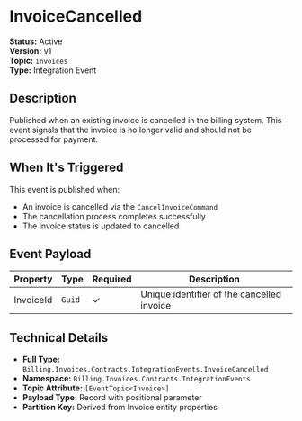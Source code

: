 # InvoiceCancelled

**Status:** Active  
**Version:** v1  
**Topic:** `invoices`  
**Type:** Integration Event

## Description

Published when an existing invoice is cancelled in the billing system. This event signals that the invoice is no longer valid and should not be processed for payment.

## When It's Triggered

This event is published when:
- An invoice is cancelled via the `CancelInvoiceCommand`
- The cancellation process completes successfully
- The invoice status is updated to cancelled

## Event Payload

| Property | Type | Required | Description |
|----------|------|----------|-------------|
| InvoiceId | `Guid` | ✓ | Unique identifier of the cancelled invoice |

## Technical Details

- **Full Type:** `Billing.Invoices.Contracts.IntegrationEvents.InvoiceCancelled`
- **Namespace:** `Billing.Invoices.Contracts.IntegrationEvents`
- **Topic Attribute:** `[EventTopic<Invoice>]`
- **Payload Type:** Record with positional parameter
- **Partition Key:** Derived from Invoice entity properties